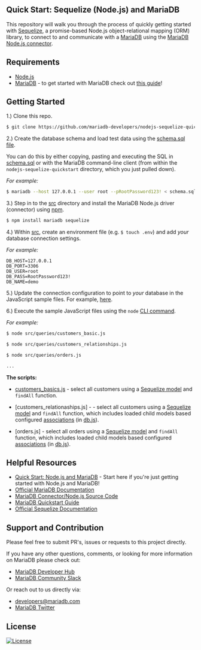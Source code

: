 ## Quick Start: Sequelize (Node.js) and MariaDB

This repository will walk you through the process of quickly getting started with [Sequelize](https://sequelize.org/), a promise-based Node.js object-relational mapping (ORM) library, to connect to and communicate with a [MariaDB](https://mariadb.com) using the [MariaDB Node.js connector](https://github.com/mariadb-corporation/mariadb-connector-nodejs).

## Requirements

* [Node.js](https://nodejs.org/en/download/)
* [MariaDB](https://mariadb.com) - to get started with MariaDB check out [this guide](https://github.com/mariadb-developers/mariadb-getting-started)!

## Getting Started 

1.) Clone this repo.

```bash
$ git clone https://github.com/mariadb-developers/nodejs-sequelize-quickstart.git
```

2.) Create the database schema and load test data using the [schema.sql file](schema.sql). 

You can do this by either copying, pasting and executing the SQL in [schema.sql](schema.sql) or with the MariaDB command-line client (from within the `nodejs-sequelize-quickstart` directory, which you just pulled down).

_For example:_
```bash 
$ mariadb --host 127.0.0.1 --user root --pRootPassword123! < schema.sql
```

3.) Step in to the [src](src) directory and install the MariaDB Node.js driver (connector) using [npm](npmjs.com).


```bash
$ npm install mariadb sequelize
```

4.) Within [src](src), create an environment file (e.g. `$ touch .env`) and add _your_ database connection settings.

_For example:_
``` 
DB_HOST=127.0.0.1
DB_PORT=3306
DB_USER=root
DB_PASS=RootPassword123!
DB_NAME=demo
```

5.) Update the connection configuration to point to _your_ database in the JavaScript sample files. For example, [here](src/db.js#L4-L11).

6.) Execute the sample JavaScript files using the `node` [CLI command](https://nodejs.org/api/cli.html).

_For example:_
```bash
$ node src/queries/customers_basic.js

$ node src/queries/customers_relationships.js

$ node src/queries/orders.js

...
```

**The scripts:**

* [customers_basics.js](src/queries/customers_basics.js) - select all customers using a [Sequelize model](https://sequelize.org/master/manual/model-basics.html) and `findAll` function.

* [customers_relationaships.js] - - select all customers using a [Sequelize model](https://sequelize.org/master/manual/model-basics.html) and `findAll` function, which includes loaded child models based configured [associations](https://sequelize.org/master/manual/assocs.html) (in [db.js](src/db.js#L18-L24)).

* [orders.js] - select all orders using a [Sequelize model](https://sequelize.org/master/manual/model-basics.html) and `findAll` function, which includes loaded child models based configured [associations](https://sequelize.org/master/manual/assocs.html) (in [db.js](src/db.js#L18-L24)).

## Helpful Resources

* [Quick Start: Node.js and MariaDB](https://github.com/mariadb-developers/nodejs-quickstart) - Start here if you're just getting started with Node.js and MariaDB!
* [Official MariaDB Documentation](https://mariadb.com/docs)
* [MariaDB Connector/Node.js Source Code](https://github.com/mariadb-corporation/mariadb-connector-nodejs)
* [MariaDB Quickstart Guide](https://github.com/mariadb-developers/mariadb-getting-started)
* [Official Sequelize Documentation](https://sequelize.org/master/index.html)

## Support and Contribution

Please feel free to submit PR's, issues or requests to this project directly.

If you have any other questions, comments, or looking for more information on MariaDB please check out:

* [MariaDB Developer Hub](https://mariadb.com/developers)
* [MariaDB Community Slack](https://r.mariadb.com/join-community-slack)

Or reach out to us directly via:

* [developers@mariadb.com](mailto:developers@mariadb.com)
* [MariaDB Twitter](https://twitter.com/mariadb)

## License <a name="license"></a>
[![License](https://img.shields.io/badge/License-MIT-blue.svg?style=plastic)](https://opensource.org/licenses/MIT)